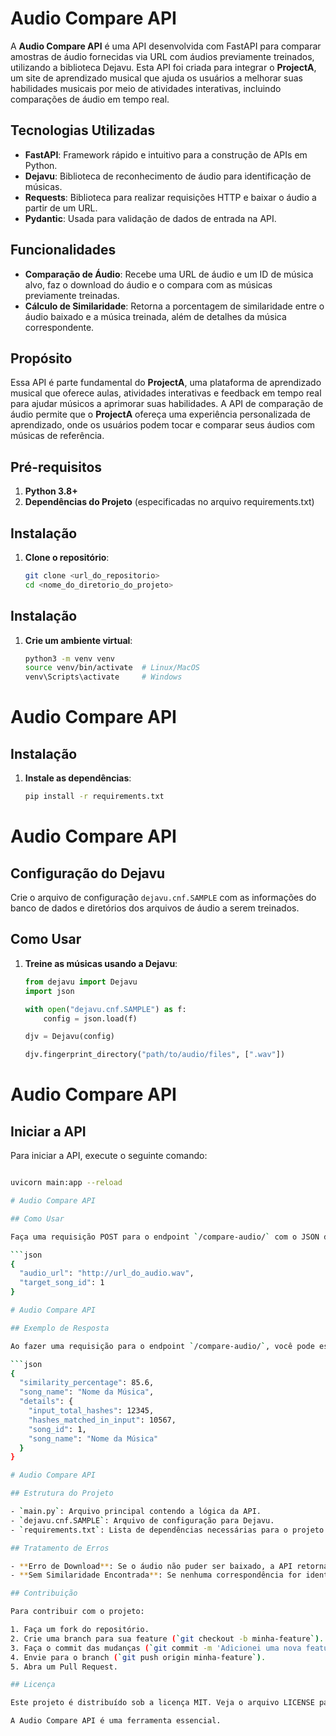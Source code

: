 # Audio Compare API

A **Audio Compare API** é uma API desenvolvida com FastAPI para comparar amostras de áudio fornecidas via URL com áudios previamente treinados, utilizando a biblioteca Dejavu. Esta API foi criada para integrar o **ProjectA**, um site de aprendizado musical que ajuda os usuários a melhorar suas habilidades musicais por meio de atividades interativas, incluindo comparações de áudio em tempo real.

## Tecnologias Utilizadas

- **FastAPI**: Framework rápido e intuitivo para a construção de APIs em Python.
- **Dejavu**: Biblioteca de reconhecimento de áudio para identificação de músicas.
- **Requests**: Biblioteca para realizar requisições HTTP e baixar o áudio a partir de um URL.
- **Pydantic**: Usada para validação de dados de entrada na API.

## Funcionalidades

- **Comparação de Áudio**: Recebe uma URL de áudio e um ID de música alvo, faz o download do áudio e o compara com as músicas previamente treinadas.
- **Cálculo de Similaridade**: Retorna a porcentagem de similaridade entre o áudio baixado e a música treinada, além de detalhes da música correspondente.

## Propósito

Essa API é parte fundamental do **ProjectA**, uma plataforma de aprendizado musical que oferece aulas, atividades interativas e feedback em tempo real para ajudar músicos a aprimorar suas habilidades. A API de comparação de áudio permite que o **ProjectA** ofereça uma experiência personalizada de aprendizado, onde os usuários podem tocar e comparar seus áudios com músicas de referência.

## Pré-requisitos

1. **Python 3.8+**
2. **Dependências do Projeto** (especificadas no arquivo requirements.txt)

## Instalação

1. **Clone o repositório**:

   ```bash
   git clone <url_do_repositorio>
   cd <nome_do_diretorio_do_projeto>

## Instalação

1. **Crie um ambiente virtual**:

   ```bash
   python3 -m venv venv
   source venv/bin/activate  # Linux/MacOS
   venv\Scripts\activate     # Windows
# Audio Compare API

## Instalação

1. **Instale as dependências**:

   ```bash
   pip install -r requirements.txt
# Audio Compare API

## Configuração do Dejavu

Crie o arquivo de configuração `dejavu.cnf.SAMPLE` com as informações do banco de dados e diretórios dos arquivos de áudio a serem treinados.

## Como Usar

1. **Treine as músicas usando a Dejavu**:

   ```python
   from dejavu import Dejavu
   import json

   with open("dejavu.cnf.SAMPLE") as f:
       config = json.load(f)

   djv = Dejavu(config)

   djv.fingerprint_directory("path/to/audio/files", [".wav"])

# Audio Compare API

## Iniciar a API

Para iniciar a API, execute o seguinte comando:

```bash

uvicorn main:app --reload

# Audio Compare API

## Como Usar

Faça uma requisição POST para o endpoint `/compare-audio/` com o JSON de entrada:

```json
{
  "audio_url": "http://url_do_audio.wav",
  "target_song_id": 1
}

# Audio Compare API

## Exemplo de Resposta

Ao fazer uma requisição para o endpoint `/compare-audio/`, você pode esperar uma resposta no seguinte formato:

```json
{
  "similarity_percentage": 85.6,
  "song_name": "Nome da Música",
  "details": {
    "input_total_hashes": 12345,
    "hashes_matched_in_input": 10567,
    "song_id": 1,
    "song_name": "Nome da Música"
  }
}

# Audio Compare API

## Estrutura do Projeto

- `main.py`: Arquivo principal contendo a lógica da API.
- `dejavu.cnf.SAMPLE`: Arquivo de configuração para Dejavu.
- `requirements.txt`: Lista de dependências necessárias para o projeto.

## Tratamento de Erros

- **Erro de Download**: Se o áudio não puder ser baixado, a API retorna um erro 400 com uma descrição detalhada.
- **Sem Similaridade Encontrada**: Se nenhuma correspondência for identificada, a API retorna um erro 404.

## Contribuição

Para contribuir com o projeto:

1. Faça um fork do repositório.
2. Crie uma branch para sua feature (`git checkout -b minha-feature`).
3. Faça o commit das mudanças (`git commit -m 'Adicionei uma nova feature'`).
4. Envie para o branch (`git push origin minha-feature`).
5. Abra um Pull Request.

## Licença

Este projeto é distribuído sob a licença MIT. Veja o arquivo LICENSE para mais detalhes.

A Audio Compare API é uma ferramenta essencial.
